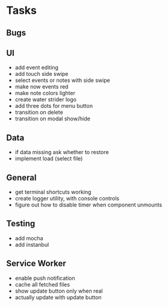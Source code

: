 # Tasks
## Bugs
## UI
- add event editing
- add touch side swipe
- select events or notes with side swipe
- make now events red
- make note colors lighter
- create water strider logo
- add three dots for menu button
- transition on delete
- transition on modal show/hide

## Data
- if data missing ask whether to restore
- implement load (select file)

## General
- get terminal shortcuts working
- create logger utility, with console controls
- figure out how to disable timer when component unmounts

## Testing
- add mocha
- add instanbul

## Service Worker
- enable push notification
- cache all fetched files
- show update button only when real
- actually update with update button
